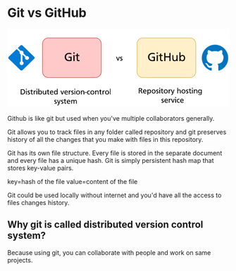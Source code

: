 # Git vs GitHub
![9aa25c93e23a48b210aa3bc50ca1b12f.png](../_resources/9aa25c93e23a48b210aa3bc50ca1b12f.png)

Github is like git but used when you've multiple collaborators generally.

Git allows you to track files in any folder called repository and git preserves history of all the changes that you make with files in this repository.

Git has its own file structure.
Every file is stored in the separate document and every file has a unique hash.
Git is simply persistent hash map that stores key-value pairs.

key=hash of the file
value=content of the file

Git could be used locally without internet and you'd have all the access to files changes history.

## Why git is called distributed version control system?
Because using git, you can collaborate with people and work on same projects.
